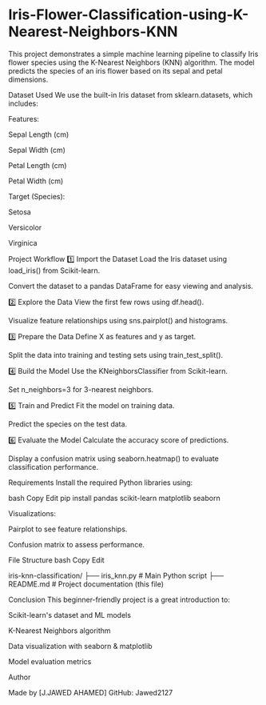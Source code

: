 # Iris-Flower-Classification-using-K-Nearest-Neighbors-KNN
This project demonstrates a simple machine learning pipeline to classify Iris flower species using the K-Nearest Neighbors (KNN) algorithm. The model predicts the species of an iris flower based on its sepal and petal dimensions.

 Dataset Used
We use the built-in Iris dataset from sklearn.datasets, which includes:

Features:

Sepal Length (cm)

Sepal Width (cm)

Petal Length (cm)

Petal Width (cm)

Target (Species):

Setosa

Versicolor

Virginica

 Project Workflow
1️⃣ Import the Dataset
Load the Iris dataset using load_iris() from Scikit-learn.

Convert the dataset to a pandas DataFrame for easy viewing and analysis.

2️⃣ Explore the Data
View the first few rows using df.head().

Visualize feature relationships using sns.pairplot() and histograms.

3️⃣ Prepare the Data
Define X as features and y as target.

Split the data into training and testing sets using train_test_split().

4️⃣ Build the Model
Use the KNeighborsClassifier from Scikit-learn.

Set n_neighbors=3 for 3-nearest neighbors.

5️⃣ Train and Predict
Fit the model on training data.

Predict the species on the test data.

6️⃣ Evaluate the Model
Calculate the accuracy score of predictions.

Display a confusion matrix using seaborn.heatmap() to evaluate classification performance.

 Requirements
Install the required Python libraries using:

bash
Copy
Edit
pip install pandas scikit-learn matplotlib seaborn

Visualizations:

Pairplot to see feature relationships.

Confusion matrix to assess performance.

 File Structure
bash
Copy
Edit

iris-knn-classification/
├── iris_knn.py        # Main Python script
├── README.md          # Project documentation (this file)

 Conclusion
This beginner-friendly project is a great introduction to:

Scikit-learn's dataset and ML models

K-Nearest Neighbors algorithm

Data visualization with seaborn & matplotlib

Model evaluation metrics

 Author
 
Made by [J.JAWED AHAMED]
GitHub: Jawed2127
